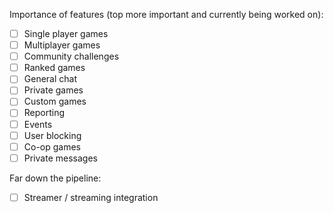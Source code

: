 Importance of features (top more important and currently being worked on):

- [ ] Single player games
- [ ] Multiplayer games
- [ ] Community challenges
- [ ] Ranked games
- [ ] General chat
- [ ] Private games
- [ ] Custom games
- [ ] Reporting
- [ ] Events
- [ ] User blocking
- [ ] Co-op games
- [ ] Private messages

Far down the pipeline:

- [ ] Streamer / streaming integration
